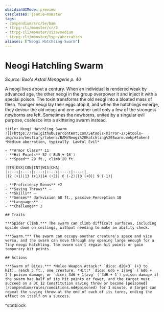 ```yaml
---
obsidianUIMode: preview
cssclasses: json5e-monster
tags:
- compendium/src/5e/bam
- ttrpg-cli/monster/cr/3
- ttrpg-cli/monster/size/medium
- ttrpg-cli/monster/type/aberration
aliases: ["Neogi Hatchling Swarm"]
---
```

# Neogi Hatchling Swarm
*Source: Boo's Astral Menagerie p. 40*  

A neogi lives about a century. When an individual is rendered weak by advanced age, the other neogi in the group overpower it and inject it with a special poison. The toxin transforms the old neogi into a bloated mass of flesh. Younger neogi lay their eggs atop it, and when the hatchlings emerge, they devour the old neogi and one another until only a few of the strongest newborns are left. Sometimes the newborns, united by a singular evil purpose, coalesce into a skittering swarm instead.

```ad-statblock
title: Neogi Hatchling Swarm
![](https://raw.githubusercontent.com/5etools-mirror-2/5etools-img/main/bestiary/tokens/BAM/Neogi%20Hatchling%20Swarm.webp#token)
*Medium aberration, typically  Lawful Evil*

- **Armor Class** 11 
- **Hit Points** 52 (`8d8 + 16`)
- **Speed** 20 ft., climb 20 ft.

|STR|DEX|CON|INT|WIS|CHA|
|:---:|:---:|:---:|:---:|:---:|:---:|
|12 (+1)|13 (+1)|14 (+2)| 6 (-2)|10 (+0)| 9 (-1)|

- **Proficiency Bonus** +2
- **Saving Throws** ⏤
- **Skills** ⏤
- **Senses** darkvision 60 ft., passive Perception 10
- **Languages** —
- **Challenge** 3

## Traits

***Spider Climb.*** The swarm can climb difficult surfaces, including upside down on ceilings, without needing to make an ability check.

***Swarm.*** The swarm can occupy another creature's space and vice versa, and the swarm can move through any opening large enough for a Tiny neogi hatchling. The swarm can't regain hit points or gain temporary hit points.

## Actions

***Swarm of Bites.*** *Melee Weapon Attack:* `dice: d20+3` (+3 to hit), reach 5 ft., one creature. *Hit:* `dice: 6d6 + 1|avg` (`6d6 + 1`) poison damage, or `dice: 3d6 + 1|avg` (`3d6 + 1`) poison damage if the swarm has half of its hit points or fewer, and the target must succeed on a DC 12 Constitution saving throw or become [poisoned](/compendium/rules/conditions.md#poisoned) for 1 minute. A target can repeat the saving throw at the end of each of its turns, ending the effect on itself on a success.
```
^statblock